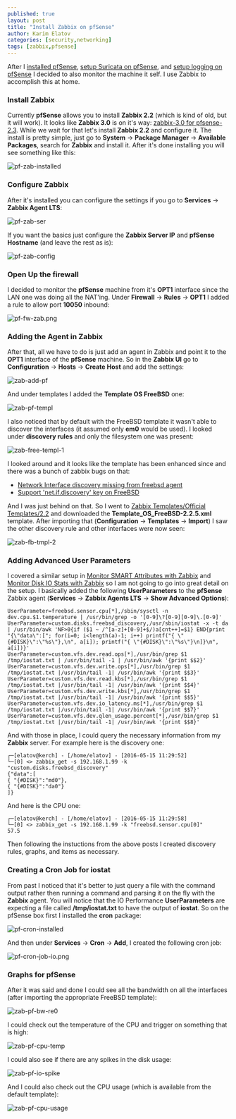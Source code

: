 ```yaml
---
published: true
layout: post
title: "Install Zabbix on pfSense"
author: Karim Elatov
categories: [security,networking]
tags: [zabbix,pfsense]
---
```

After I [installed pfSense](/2016/10/installing-pfsense-on-pc-engines-apu1d4-netgate-apu4/), [setup Suricata on pfSense](/2016/11/setup-suricata-on-pfsense/), and [setup logging on pfSense](/2016/11/pfsense-logging-with-elk/) I decided to also monitor the machine it self. I use Zabbix to accomplish this at home.

### Install Zabbix
Currently **pfSense** allows you to install **Zabbix 2.2** (which is kind of old, but it will work). It looks like **Zabbix 3.0** is on it's way: [zabbix-3.0 for pfsense-2.3](https://forum.pfsense.org/index.php?topic=106181.0). While we wait for that let's install **Zabbix 2.2** and configure it. The install is pretty simple, just go to **System** -> **Package Manager** -> **Available Packages**, search for **Zabbix** and install it. After it's done installing you will see something like this:

![pf-zab-installed](https://raw.githubusercontent.com/elatov/upload/master/pfsense-zabbix/pf-zab-installed.png)

### Configure Zabbix
After it's installed you can configure the settings if you go to **Services** -> **Zabbix Agent LTS**:

![pf-zab-ser](https://raw.githubusercontent.com/elatov/upload/master/pfsense-zabbix/pf-zab-ser.png)

If you want the basics just configure the **Zabbix Server IP** and **pfSense Hostname** (and leave the rest as is):

![pf-zab-config](https://raw.githubusercontent.com/elatov/upload/master/pfsense-zabbix/pf-zab-config.png)

### Open Up the firewall
I decided to monitor the **pfSense** machine from it's **OPT1** interface since the LAN one was doing all the NAT'ing. Under **Firewall** -> **Rules** -> **OPT1** I added a rule to allow port **10050** inbound:

![pf-fw-zab.png](https://raw.githubusercontent.com/elatov/upload/master/pfsense-zabbix/pf-fw-zab.png)

### Adding the Agent in Zabbix
After that, all we have to do is just add an agent in Zabbix and point it to the **OPT1** interface of the **pfSense** machine. So in the **Zabbix UI** go to **Configuration** -> **Hosts** -> **Create Host** and add the settings:

![zab-add-pf](https://raw.githubusercontent.com/elatov/upload/master/pfsense-zabbix/zab-add-pf.png)

And under templates I added the **Template OS FreeBSD** one:

![zab-pf-templ](https://raw.githubusercontent.com/elatov/upload/master/pfsense-zabbix/zab-pf-templ.png)

I also noticed that by default with the FreeBSD template it wasn't able to discover the interfaces (it assumed only **em0** would be used). I looked under **discovery rules** and only the filesystem one was present:

![zab-free-templ-1](https://raw.githubusercontent.com/elatov/upload/master/pfsense-zabbix/zab-free-templ-1.png)

I looked around and it looks like the template has been enhanced since and there was a bunch of zabbix bugs on that:

* [Network Interface discovery missing from freebsd agent](https://support.zabbix.com/browse/ZBXNEXT-1355)
* [Support 'net.if.discovery' key on FreeBSD](https://support.zabbix.com/browse/ZBXNEXT-579)

And I was just behind on that. So I went to [Zabbix Templates/Official Templates/2.2](https://www.zabbix.org/wiki/Zabbix_Templates/Official_Templates/2.2) and downloaded the **Template_OS_FreeBSD-2.2.5.xml** template. After importing that (**Configuration** -> **Templates** -> **Import**) I saw the other discovery rule and other interfaces were now seen:

![zab-fb-tmpl-2](https://raw.githubusercontent.com/elatov/upload/master/pfsense-zabbix/zab-fb-tmpl-2.png)

### Adding Advanced User Parameters
I covered a similar setup in [Monitor SMART Attributes with Zabbix](/2013/10/monitor-smart-attributes-zabbix/) and [Monitor Disk IO Stats with Zabbix](/2013/06/monitor-disk-io-stats-with-zabbix/) so I am not going to go into great detail on the setup. I basically added the following **UserParameters** to the **pfSense** Zabbix agent (**Services** -> **Zabbix Agents LTS** -> **Show Advanced Options**):

	UserParameter=freebsd.sensor.cpu[*],/sbin/sysctl -n dev.cpu.$1.temperature | /usr/bin/grep -o '[0-9]\?[0-9][0-9]\.[0-9]'
	UserParameter=custom.disks.freebsd_discovery,/usr/sbin/iostat -x -t da | /usr/bin/awk 'NF>0{if ($1 ~ /^[a-z]+[0-9]+$/)a[cnt++]=$1} END{print "{\"data\":["; for(i=0; i<length(a)-1; i++) printf("{ \"{#DISK}\":\"%s\"},\n", a[i]); printf("{ \"{#DISK}\":\"%s\"}\n]}\n", a[i])}'
	UserParameter=custom.vfs.dev.read.ops[*],/usr/bin/grep $1 /tmp/iostat.txt | /usr/bin/tail -1 | /usr/bin/awk '{print $$2}'
	UserParameter=custom.vfs.dev.write.ops[*],/usr/bin/grep $1 /tmp/iostat.txt |/usr/bin/tail -1| /usr/bin/awk '{print $$3}'
	UserParameter=custom.vfs.dev.read.kbs[*],/usr/bin/grep $1 /tmp/iostat.txt |/usr/bin/tail -1| /usr/bin/awk '{print $$4}'
	UserParameter=custom.vfs.dev.write.kbs[*],/usr/bin/grep $1 /tmp/iostat.txt |/usr/bin/tail -1| /usr/bin/awk '{print $$5}'
	UserParameter=custom.vfs.dev.io_latency.ms[*],/usr/bin/grep $1 /tmp/iostat.txt |/usr/bin/tail -1| /usr/bin/awk '{print $$7}'
	UserParameter=custom.vfs.dev.qlen_usage.percent[*],/usr/bin/grep $1 /tmp/iostat.txt |/usr/bin/tail -1| /usr/bin/awk '{print $$8}'

And with those in place, I could query the necessary information from my **Zabbix** server. For example here is the discovery one:

	┌─[elatov@kerch] - [/home/elatov] - [2016-05-15 11:29:52]
	└─[0] <> zabbix_get -s 192.168.1.99 -k "custom.disks.freebsd_discovery"
	{"data":[
	{ "{#DISK}":"md0"},
	{ "{#DISK}":"da0"}
	]}

And here is the CPU one:

	┌─[elatov@kerch] - [/home/elatov] - [2016-05-15 11:29:58]
	└─[0] <> zabbix_get -s 192.168.1.99 -k "freebsd.sensor.cpu[0]"
	57.5

Then following the instuctions from the above posts I created discovery rules, graphs, and items as necessary.

### Creating a Cron Job for iostat
From past I noticed that it's better to just query a file with the command output rather then running a command and parsing it on the fly with the **Zabbix** agent. You will notice that the IO Performance **UserParameters** are expecting a file called **/tmp/iostat.txt** to have the output of **iostat**. So on the pfSense box first I installed the **cron** package:

![pf-cron-installed](https://raw.githubusercontent.com/elatov/upload/master/pfsense-zabbix/pf-cron-installed.png)

And then under **Services** -> **Cron** -> **Add**, I created the following cron job:

![pf-cron-job-io.png](https://raw.githubusercontent.com/elatov/upload/master/pfsense-zabbix/pf-cron-job-io.png)

### Graphs for pfSense
After it was said and done I could see all the bandwidth on all the interfaces (after importing the appropriate FreeBSD template):

![zab-pf-bw-re0](https://raw.githubusercontent.com/elatov/upload/master/pfsense-zabbix/zab-pf-bw-re0.png)

I could check out the temperature of the CPU and trigger on something that is high:

![zab-pf-cpu-temp](https://raw.githubusercontent.com/elatov/upload/master/pfsense-zabbix/zab-pf-cpu-temp.png)

I could also see if there are any spikes in the disk usage:

![zab-pf-io-spike](https://raw.githubusercontent.com/elatov/upload/master/pfsense-zabbix/zab-pf-io-spike.png)

And I could also check out the CPU usage (which is available from the default template):

![zab-pf-cpu-usage](https://raw.githubusercontent.com/elatov/upload/master/pfsense-zabbix/zab-pf-cpu-usage.png)
